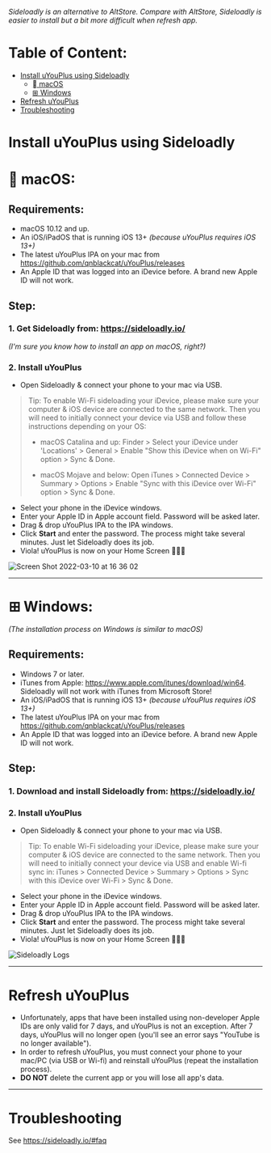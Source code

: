 _Sideloadly is an alternative to AltStore. Compare with AltStore, Sideloadly is easier to install but a bit more difficult when refresh app._

# Table of Content:
* [Install uYouPlus using Sideloadly](#install-uyouplus-using-sideloadly)
   * [ macOS](#-macos)
   * [⊞ Windows](#-windows)
* [Refresh uYouPlus](#refresh-uyouplus)
* [Troubleshooting](#troubleshooting)

# Install uYouPlus using Sideloadly
#  macOS:
## Requirements:
- macOS 10.12 and up.
- An iOS/iPadOS that is running iOS 13+ _(because uYouPlus requires iOS 13+)_
- The latest uYouPlus IPA on your mac from https://github.com/qnblackcat/uYouPlus/releases
- An Apple ID that was logged into an iDevice before. A brand new Apple ID will not work.

## Step:
### 1. Get Sideloadly from: https://sideloadly.io/

_(I'm sure you know how to install an app on macOS, right?)_

### 2. Install uYouPlus
- Open Sideloadly & connect your phone to your mac via USB.
> Tip: To enable Wi-Fi sideloading your iDevice, please make sure your computer & iOS device are connected to the same network. Then you will need to initially connect your device via USB and follow these instructions depending on your OS:
> - macOS Catalina and up: Finder > Select your iDevice under 'Locations' > General > Enable "Show this iDevice when on Wi-Fi" option > Sync & Done.
> 
> - macOS Mojave and below: Open iTunes > Connected Device > Summary > Options > Enable "Sync with this iDevice over Wi-Fi" option > Sync & Done.
- Select your phone in the iDevice windows.
- Enter your Apple ID in Apple account field. Password will be asked later.
- Drag & drop uYouPlus IPA to the IPA windows.
- Click **Start** and enter the password. The process might take several minutes. Just let Sideloadly does its job.
- Viola! uYouPlus is now on your Home Screen 🎉🎉🎉

![Screen Shot 2022-03-10 at 16 36 02](https://user-images.githubusercontent.com/52943116/157633815-85df567e-a99c-4e25-92b6-89e149b0062b.png)

***
# ⊞ Windows:

_(The installation process on Windows is similar to macOS)_
## Requirements:
- Windows 7 or later.
- iTunes from Apple: https://www.apple.com/itunes/download/win64. Sideloadly will not work with iTunes from Microsoft Store!
- An iOS/iPadOS that is running iOS 13+ _(because uYouPlus requires iOS 13+)_
- The latest uYouPlus IPA on your mac from https://github.com/qnblackcat/uYouPlus/releases
- An Apple ID that was logged into an iDevice before. A brand new Apple ID will not work.

## Step:
### 1. Download and install Sideloadly from: https://sideloadly.io/

### 2. Install uYouPlus
- Open Sideloadly & connect your phone to your mac via USB.
> Tip: To enable Wi-Fi sideloading your iDevice, please make sure your computer & iOS device are connected to the same network. Then you will need to initially connect your device via USB and enable Wi-fi sync in: iTunes > Connected Device > Summary > Options > Sync with this iDevice over Wi-Fi > Sync & Done.
- Select your phone in the iDevice windows.
- Enter your Apple ID in Apple account field. Password will be asked later.
- Drag & drop uYouPlus IPA to the IPA windows.
- Click **Start** and enter the password. The process might take several minutes. Just let Sideloadly does its job.
- Viola! uYouPlus is now on your Home Screen 🎉🎉🎉

![Sideloadly Logs](https://user-images.githubusercontent.com/52943116/157637219-0dead48a-ce45-47ec-8aea-4fa506b10784.png)

***
# Refresh uYouPlus
- Unfortunately, apps that have been installed using non-developer Apple IDs are only valid for 7 days, and uYouPlus is not an exception. After 7 days, uYouPlus will no longer open (you'll see an error says "YouTube is no longer available").
- In order to refresh uYouPlus, you must connect your phone to your mac/PC (via USB or Wi-fi) and reinstall uYouPlus (repeat the installation process). 
- **DO NOT** delete the current app or you will lose all app's data. 

***
# Troubleshooting
See https://sideloadly.io/#faq

